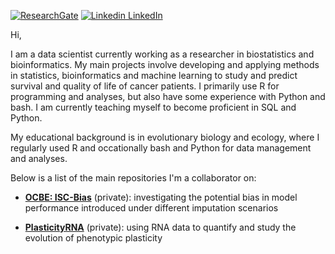 [![ResearchGate](https://img.shields.io/badge/Research-Gate-9cf)](https://www.researchgate.net/profile/Erlend-Fossen) 
[![Linkedin](https://i.stack.imgur.com/gVE0j.png) LinkedIn](https://www.linkedin.com/in/eiffossen/)

Hi,

I am a data scientist currently working as a researcher in biostatistics and bioinformatics. My main projects involve developing and applying methods in statistics, bioinformatics and machine learning to study and predict survival and quality of life of cancer patients. I primarily use R for programming and analyses, but also have some experience with Python and bash. I am currently teaching myself to become proficient in SQL and Python. 

My educational background is in evolutionary biology and ecology, where I regularly used R and occationally bash and Python for data management and analyses.  

Below is a list of the main repositories I'm a collaborator on: 
* [**OCBE: ISC-Bias**](https://github.com/ocbe-uio/ISC-Bias) (private): investigating the potential bias in model performance introduced under different imputation scenarios

* [**PlasticityRNA**](https://github.com/erlendfossen/PlasticityRNA) (private): using RNA data to quantify and study the evolution of phenotypic plasticity

<!-- * as comment for later (public), [public datasets, incl other ones](https://github.com/phydev/tcga-supertreat) -->


<!-- * as comment for later (public), Tm paper -->

<!--* as comment for later (public), ML allometry paper -->

<!--* as comment for later (public), Diapause paper -->

<!--* as comment for later (public), Hydrobius paper -->
